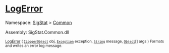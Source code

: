 # [LogError](./ILoggerObjectExtensions-100663346.md)

Namespace: [SigStat]() > [Common](./../README.md)

Assembly: SigStat.Common.dll

<sub>[LogError](./ILoggerObjectExtensions-100663346.md) ( [`ILoggerObject`](./../ILoggerObject.md) obj, [`Exception`](https://docs.microsoft.com/en-us/dotnet/api/System.Exception) exception, [`String`](https://docs.microsoft.com/en-us/dotnet/api/System.String) message, [`Object`](https://docs.microsoft.com/en-us/dotnet/api/System.Object)[] args )         Formats and writes an error log message.</sub>
